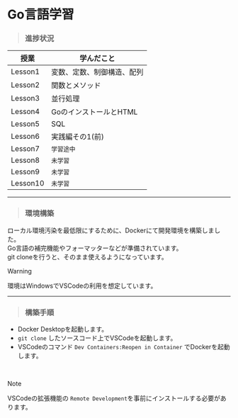 Go言語学習
==========

>### 進捗状況

| 授業    | 学んだこと|
|--------|-----------|
|Lesson1 |変数、定数、制御構造、配列|
|Lesson2 |関数とメソッド|
|Lesson3 |並行処理|
|Lesson4 |GoのインストールとHTML|
|Lesson5 |SQL|
|Lesson6 |実践編その1(前)|
|Lesson7 |`学習途中`|
|Lesson8 |`未学習`|
|Lesson9 |`未学習`|
|Lesson10|`未学習`|

--------------------


>### 環境構築

ローカル環境汚染を最低限にするために、Dockerにて開発環境を構築しました。<br>
Go言語の補完機能やフォーマッターなどが準備されています。<br>
git cloneを行うと、そのまま使えるようになっています。

> [!WARNING]
> 環境はWindowsでVSCodeの利用を想定しています。

-------------

>### 構築手順
- Docker Desktopを起動します。
- `git clone` したソースコード上でVSCodeを起動します。
- VSCodeのコマンド `Dev Containers:Reopen in Container` でDockerを起動します。

<br>

> [!NOTE]
> VSCodeの拡張機能の `Remote Development`を事前にインストールする必要があります。

<br>
